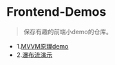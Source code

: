# Frontend-Demos

> 保存有趣的前端小demo的仓库。

* 1.[MVVM原理demo](https://starlightunion.github.io/Frontend-Demos/mvvm/index.html)
* 2.[瀑布流演示](https://starlightunion.github.io/Frontend-Demos/waterfall/waterfall.html)

